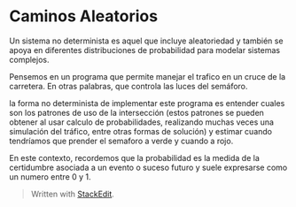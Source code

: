 
# Caminos Aleatorios

Un sistema no determinista es aquel que incluye aleatoriedad y también se apoya en diferentes distribuciones de probabilidad para modelar sistemas complejos.

Pensemos en un programa que permite manejar el trafico en un cruce de la carretera. En otras palabras, que controla las luces del semáforo.

la forma no determinista de implementar este programa es entender cuales son los patrones de uso de la intersección (estos patrones se pueden obtener al usar calculo de probabilidades, realizando muchas veces una simulación del tráfico, entre otras formas de solución) y estimar cuando tendríamos que prender el semaforo a verde y cuando a rojo.

En este contexto, recordemos que la probabilidad es la medida de la certidumbre asociada a un evento o suceso futuro y suele expresarse como un numero entre 0 y 1.



> Written with [StackEdit](https://stackedit.io/).
<!--stackedit_data:
eyJoaXN0b3J5IjpbLTEyODY1OTM5NTFdfQ==
-->